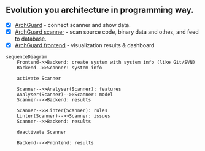 ## Evolution you architecture in programming way.

- [x] [ArchGuard](https://github.com/archguard/archguard) - connect scanner and show data.
- [x] [ArchGuard scanner](https://github.com/archguard/scanner/)  - scan source code, binary data and othes, and feed to database.
- [x] [ArchGuard frontend](https://github.com/archguard/archguard-frontend) - visualization results & dashboard

```mermaid
sequenceDiagram
    Frontend->>Backend: create system with system info (like Git/SVN)
    Backend-->>Scanner: system info

    activate Scanner
    
    Scanner-->>Analyser(Scanner): features
    Analyser(Scanner)-->>Scanner: model
    Scanner-->>Backend: results

    Scanner-->>Linter(Scanner): rules
    Linter(Scanner)-->>Scanner: issues
    Scanner-->>Backend: results
    
    deactivate Scanner

    Backend-->>Frontend: results
```
